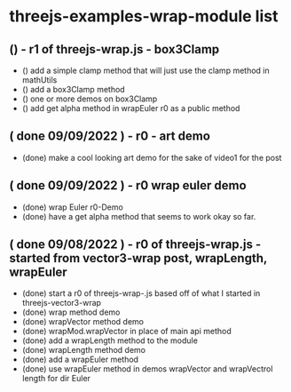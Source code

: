 # threejs-examples-wrap-module list

## () - r1 of threejs-wrap.js - box3Clamp
* () add a simple clamp method that will just use the clamp method in mathUtils
* () add a box3Clamp method
* () one or more demos on box3Clamp
* () add get alpha method in wrapEuler r0 as a public method

## ( done 09/09/2022 ) - r0 - art demo
* (done) make a cool looking art demo for the sake of video1 for the post

## ( done 09/09/2022 ) - r0 wrap euler demo
* (done) wrap Euler r0-Demo
* (done) have a get alpha method that seems to work okay so far.

## ( done 09/08/2022 ) - r0 of threejs-wrap.js - started from vector3-wrap post, wrapLength, wrapEuler
* (done) start a r0 of threejs-wrap-.js based off of what I started in threejs-vector3-wrap
* (done) wrap method demo
* (done) wrapVector method demo
* (done) wrapMod.wrapVector in place of main api method
* (done) add a wrapLength method to the module
* (done) wrapLength method demo
* (done) add a wrapEuler method
* (done) use wrapEuler method in demos wrapVector and wrapVectrol length for dir Euler
